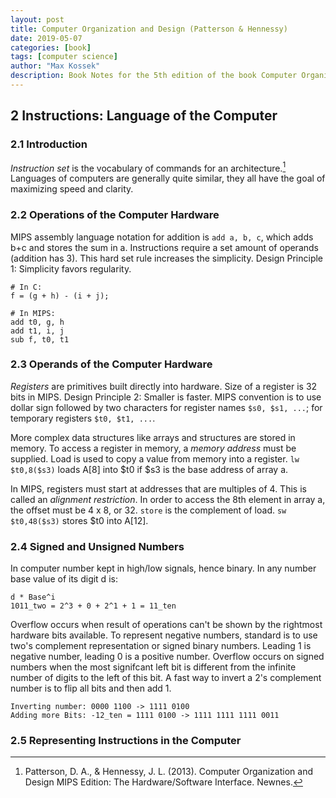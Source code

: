 ```yaml
---
layout: post
title: Computer Organization and Design (Patterson & Hennessy)
date: 2019-05-07
categories: [book]
tags: [computer science]
author: "Max Kossek"
description: Book Notes for the 5th edition of the book Computer Organization and Design by Patterson & Hennessy
---
```



## 2 Instructions: Language of the Computer


### 2.1 Introduction
*Instruction set* is the vocabulary of commands for an architecture.[^book] Languages of computers are generally quite similar, they all have the goal of maximizing speed and clarity.


### 2.2 Operations of the Computer Hardware
MIPS assembly language notation for addition is `add a, b, c`, which adds b+c and stores the sum in a. Instructions require a set amount of operands (addition has 3). This hard set rule increases the simplicity. Design Principle 1: Simplicity favors regularity.
```
# In C: 
f = (g + h) - (i + j);

# In MIPS: 
add t0, g, h
add t1, i, j
sub f, t0, t1
```


### 2.3 Operands of the Computer Hardware
*Registers* are primitives built directly into hardware. Size of a register is 32 bits in MIPS. Design Principle 2: Smaller is faster. MIPS convention is to use dollar sign followed by two characters for register names `$s0, $s1, ...`; for temporary registers `$t0, $t1, ...`.

More complex data structures like arrays and structures are stored in memory. To access a register in memory, a *memory address* must be supplied. Load is used to copy a value from memory into a register. `lw $t0,8($s3)` loads A[8] into $t0 if $s3 is the base address of array a.

In MIPS, registers must start at addresses that are multiples of 4. This is called an *alignment restriction*. In order to access the 8th element in array a, the offset must be 4 x 8, or 32. `store` is the complement of load. `sw $t0,48($s3)` stores $t0 into A[12]. 


### 2.4 Signed and Unsigned Numbers
In computer number kept in high/low signals, hence binary. In any number base value of its digit d is:
```
d * Base^i
1011_two = 2^3 + 0 + 2^1 + 1 = 11_ten
```

Overflow occurs when result of operations can't be shown by the rightmost hardware bits available. To represent negative numbers, standard is to use two's complement representation or signed binary numbers. Leading 1 is negative number, leading 0 is a positive number. Overflow occurs on signed numbers when the most signifcant left bit is different from the infinite number of digits to the left of this bit. A fast way to invert a 2's complement number is to flip all bits and then add 1. 
```
Inverting number: 0000 1100 -> 1111 0100    
Adding more Bits: -12_ten = 1111 0100 -> 1111 1111 1111 0011   
```


### 2.5 Representing Instructions in the Computer






[^book]: Patterson, D. A., & Hennessy, J. L. (2013). Computer Organization and Design MIPS Edition: The Hardware/Software Interface. Newnes.

